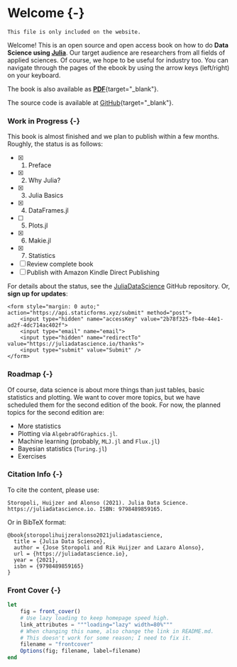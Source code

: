 # Welcome {-}

```{=comment}
This file is only included on the website.
```

Welcome! This is an open source and open access book on how to do **Data Science using [Julia](https://julialang.org)**.
Our target audience are researchers from all fields of applied sciences.
Of course, we hope to be useful for industry too.
You can navigate through the pages of the ebook by using the arrow keys (left/right) on your keyboard.

The book is also available as [**PDF**](/juliadatascience.pdf){target="_blank"}.

The source code is available at [GitHub](https://github.com/JuliaDataScience/JuliaDataScience){target="_blank"}.

### Work in Progress {-}

This book is almost finished and we plan to publish within a few months.
Roughly, the status is as follows:

- [x] 1. Preface
- [x] 2. Why Julia?
- [x] 3. Julia Basics
- [x] 4. DataFrames.jl
- [ ] 5. Plots.jl
- [x] 6. Makie.jl
- [x] 7. Statistics
- [ ] Review complete book
- [ ] Publish with Amazon Kindle Direct Publishing

For details about the status, see the [JuliaDataScience](https://github.com/JuliaDataScience/JuliaDataScience) GitHub repository.
Or, **sign up for updates**:

```{=html}
<form style="margin: 0 auto;" action="https://api.staticforms.xyz/submit" method="post">
    <input type="hidden" name="accessKey" value="2b78f325-fb4e-44e1-ad2f-4dc714ac402f">
    <input type="email" name="email">
    <input type="hidden" name="redirectTo" value="https://juliadatascience.io/thanks">
    <input type="submit" value="Submit" />
</form>
```

### Roadmap {-}

Of course, data science is about more things than just tables, basic statistics and plotting.
We want to cover more topics, but we have scheduled them for the second edition of the book.
For now, the planned topics for the second edition are:

- More statistics
- Plotting via `AlgebraOfGraphics.jl`.
- Machine learning (probably, `MLJ.jl` and `Flux.jl`)
- Bayesian statistics (`Turing.jl`)
- Exercises

### Citation Info {-}

To cite the content, please use:

```plaintext
Storopoli, Huijzer and Alonso (2021). Julia Data Science. https://juliadatascience.io. ISBN: 9798489859165.
```

Or in BibTeX format:

```plaintext
@book{storopolihuijzeralonso2021juliadatascience,
  title = {Julia Data Science},
  author = {Jose Storopoli and Rik Huijzer and Lazaro Alonso},
  url = {https://juliadatascience.io},
  year = {2021},
  isbn = {9798489859165}
}
```

### Front Cover {-}

```jl
let
    fig = front_cover()
    # Use lazy loading to keep homepage speed high.
    link_attributes = """loading="lazy" width=80%"""
    # When changing this name, also change the link in README.md.
    # This doesn't work for some reason; I need to fix it.
    filename = "frontcover"
    Options(fig; filename, label=filename)
end
```

